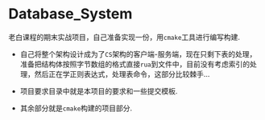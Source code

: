# Database_System

老白课程的期末实战项目，自己准备实现一份，用`cmake`工具进行编写构建.

- 自己将整个架构设计成为了`CS`架构的客户端-服务端，现在只剩下表的处理，准备把结构体按照字节数组的格式直接`rua`到文件中，目前没有考虑索引的处理，然后正在学正则表达式，处理表命令，这部分比较棘手...

- 项目要求目录中就是本项目的要求和一些提交模板.

- 其余部分就是`cmake`构建的项目部分.

